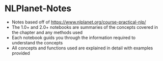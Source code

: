 # NLPlanet-Notes
* Notes based off of https://www.nlplanet.org/course-practical-nlp/
* The 1.0+ and 2.0+ notebooks are summaries of the concepts covered in the chapter and any methods used
* Each notebook guids you through the information required to understand the concepts
* All concepts and functions used are explained in detail with examples provided
